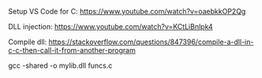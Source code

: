 
Setup VS Code for C:
https://www.youtube.com/watch?v=oaebkkOP2Qg

DLL injection: 
https://www.youtube.com/watch?v=KCtLiBnlpk4


Compile dll:
https://stackoverflow.com/questions/847396/compile-a-dll-in-c-c-then-call-it-from-another-program

gcc -shared -o mylib.dll funcs.c